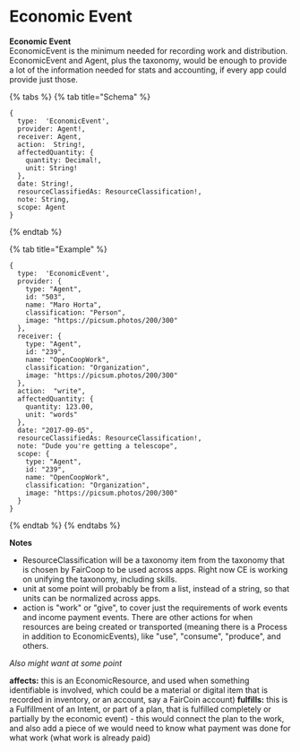 # Economic Event

**Economic Event**  
 EconomicEvent is the minimum needed for recording work and distribution. EconomicEvent and Agent, plus the taxonomy, would be enough to provide a lot of the information needed for stats and accounting, if every app could provide just those.

{% tabs %} {% tab title="Schema" %}

```text
{
  type:  'EconomicEvent',
  provider: Agent!,
  receiver: Agent,
  action:  String!,
  affectedQuantity: {
    quantity: Decimal!,
    unit: String!
  },
  date: String!,
  resourceClassifiedAs: ResourceClassification!,
  note: String,
  scope: Agent
}
```

{% endtab %}

{% tab title="Example" %}

```text
{
  type:  'EconomicEvent',
  provider: {
    type: "Agent",
    id: "503",
    name: "Maro Horta",
    classification: "Person",
    image: "https://picsum.photos/200/300"
  },
  receiver: {
    type: "Agent",
    id: "239",
    name: "OpenCoopWork",
    classification: "Organization",
    image: "https://picsum.photos/200/300"
  },
  action:  "write",
  affectedQuantity: {
    quantity: 123.00,
    unit: "words"
  },
  date: "2017-09-05",
  resourceClassifiedAs: ResourceClassification!,
  note: "Dude you're getting a telescope",
  scope: {
    type: "Agent",
    id: "239",
    name: "OpenCoopWork",
    classification: "Organization",
    image: "https://picsum.photos/200/300"
  }
}
```

{% endtab %} {% endtabs %}

**Notes**

* ResourceClassification will be a taxonomy item from the taxonomy that is chosen by FairCoop to be used across apps. Right now CE is working on unifying the taxonomy, including skills.
* unit at some point will probably be from a list, instead of a string, so that units can be normalized across apps.
* action is "work" or "give", to cover just the requirements of work events and income payment events. There are other actions for when resources are being created or transported \(meaning there is a Process in addition to EconomicEvents\), like "use", "consume", "produce", and others.

_Also might want at some point_

**affects:** this is an EconomicResource, and used when something identifiable is involved, which could be a material or digital item that is recorded in inventory, or an account, say a FairCoin account\) **fulfills:** this is a Fulfillment of an Intent, or part of a plan, that is fulfilled completely or partially by the economic event\) - this would connect the plan to the work, and also add a piece of we would need to know what payment was done for what work \(what work is already paid\)

